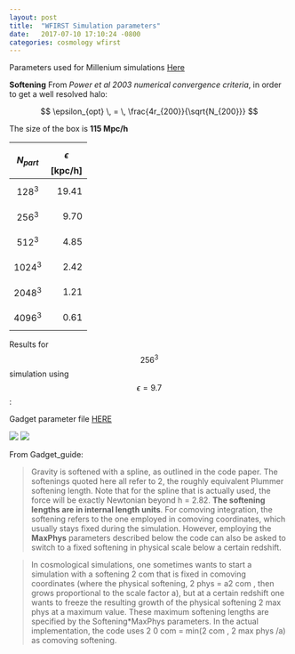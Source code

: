 ```yaml
---
layout: post
title:  "WFIRST Simulation parameters"
date:   2017-07-10 17:10:24 -0800
categories: cosmology wfirst
---
```


Parameters used for Millenium simulations [Here](http://gavo.mpa-garching.mpg.de/Millennium/Help/simulation)

**Softening**
From *Power et al 2003 numerical convergence criteria*, in order to get a well resolved halo:

$$ \epsilon_{opt} \, = \,  \frac{4r_{200}}{\sqrt{N_{200}}} $$


The size of the box is **115 Mpc/h**

| $$N_{part}$$ |  $$\epsilon$$ [kpc/h]  |
| :------: | --------------: |
| $$128^3$$    |   19.41  |
| $$256^3$$    |   9.70   |
| $$512^3$$    |    4.85  |
| $$1024^3$$   |    2.42  |
| $$2048^3$$   |    1.21 |
| $$4096^3$$   |    0.61 |


Results for $$256^3$$ simulation using $$\epsilon=9.7$$:

Gadget parameter file [HERE](https://github.com/bvillasen/blog/blob/master/assets/files/test_256.param)


<img src="{{ site.url }}assets/images/dens_53_soft10.png">

<img src="{{ site.url }}assets/images/massFunc_53_soft10.png">

From Gadget_guide:

>Gravity is softened with a spline, as outlined in the code paper. The softenings quoted here
>all refer to 2, the roughly equivalent Plummer softening length. Note that for the spline that is
>actually used, the force will be exactly Newtonian beyond h = 2.82. **The softening lengths are
>in internal length units**. For comoving integration, the softening refers to the one employed in
>comoving coordinates, which usually stays fixed during the simulation. However, employing
>the **MaxPhys** parameters described below the code can also be asked to switch to a fixed
>softening in physical scale below a certain redshift.

>In cosmological simulations, one sometimes wants to start a simulation with a softening 2 com
>that is fixed in comoving coordinates (where the physical softening, 2 phys = a2 com , then grows
>proportional to the scale factor a), but at a certain redshift one wants to freeze the resulting
>growth of the physical softening 2 max
>phys at a maximum value. These maximum softening lengths
>are specified by the Softening*MaxPhys parameters. In the actual implementation, the
>code uses 2 0 com = min(2 com , 2 max
>phys /a) as comoving softening.
